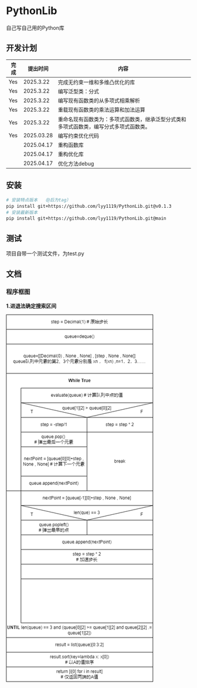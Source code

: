 # PythonLib
自己写自己用的Python库

## 开发计划

|完成|提出时间|内容|
|---|---|---|
|Yes|2025.3.22|完成无约束一维和多维凸优化的库|
|Yes|2025.3.22|编写泛型类：分式|
|Yes|2025.3.22|编写现有函数类的从多项式相乘解析|
|Yes|2025.3.22|重载现有函数类的乘法运算和加法运算|
|Yes|2025.3.22|重命名现有函数类为：多项式函数类，继承泛型分式类和多项式函数类，编写分式多项式函数类。||
|Yes|2025.03.28|编写约束优化代码|
||2025.04.17|重构函数库|
||2025.04.17|重构优化库|
||2025.04.17|优化方法debug|

## 安装

```bash
# 安装特点版本  （@后为tag）
pip install git+https://github.com/lyy1119/PythonLib.git@v0.1.3
# 安装最新版本
pip install git+https://github.com/lyy1119/PythonLib.git@main
```

## 测试

项目自带一个测试文件，为test.py  

## 文档

### 程序框图

**1.进退法确定搜索区间**  

![进退法确定搜索区间.drawio](https://raw.githubusercontent.com/lyy1119/Imgs/main/img/进退法确定搜索区间.drawio.png)